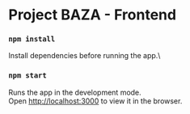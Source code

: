 # Project BAZA - Frontend

### `npm install`
Install dependencies before running the app.\

### `npm start`
Runs the app in the development mode.\
Open [http://localhost:3000](http://localhost:3000) to view it in the browser.